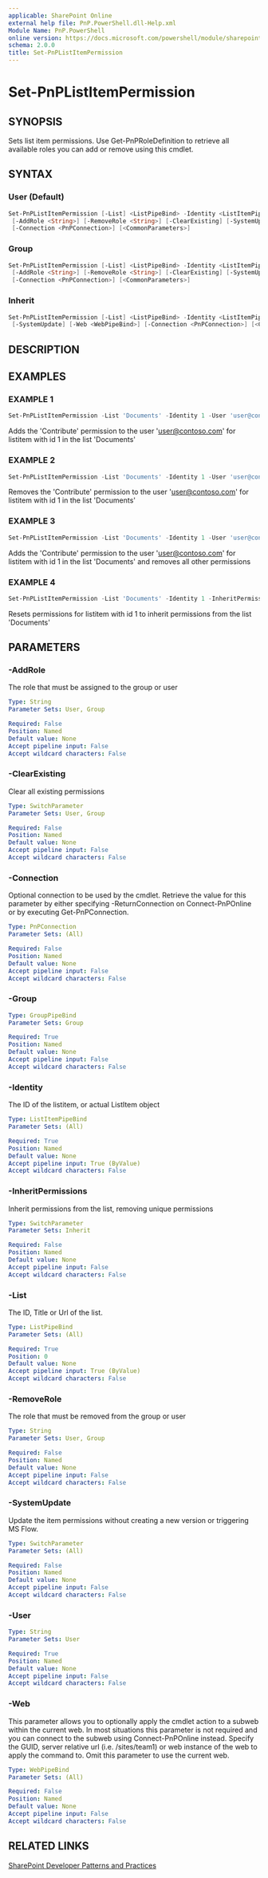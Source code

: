 ```yaml
---
applicable: SharePoint Online
external help file: PnP.PowerShell.dll-Help.xml
Module Name: PnP.PowerShell
online version: https://docs.microsoft.com/powershell/module/sharepoint-pnp/set-pnplistitempermission
schema: 2.0.0
title: Set-PnPListItemPermission
---
```


# Set-PnPListItemPermission

## SYNOPSIS
Sets list item permissions. Use Get-PnPRoleDefinition to retrieve all available roles you can add or remove using this cmdlet.

## SYNTAX

### User (Default)
```powershell
Set-PnPListItemPermission [-List] <ListPipeBind> -Identity <ListItemPipeBind> -User <String>
 [-AddRole <String>] [-RemoveRole <String>] [-ClearExisting] [-SystemUpdate] [-Web <WebPipeBind>]
 [-Connection <PnPConnection>] [<CommonParameters>]
```

### Group
```powershell
Set-PnPListItemPermission [-List] <ListPipeBind> -Identity <ListItemPipeBind> -Group <GroupPipeBind>
 [-AddRole <String>] [-RemoveRole <String>] [-ClearExisting] [-SystemUpdate] [-Web <WebPipeBind>]
 [-Connection <PnPConnection>] [<CommonParameters>]
```

### Inherit
```powershell
Set-PnPListItemPermission [-List] <ListPipeBind> -Identity <ListItemPipeBind> [-InheritPermissions]
 [-SystemUpdate] [-Web <WebPipeBind>] [-Connection <PnPConnection>] [<CommonParameters>]
```

## DESCRIPTION

## EXAMPLES

### EXAMPLE 1
```powershell
Set-PnPListItemPermission -List 'Documents' -Identity 1 -User 'user@contoso.com' -AddRole 'Contribute'
```

Adds the 'Contribute' permission to the user 'user@contoso.com' for listitem with id 1 in the list 'Documents'

### EXAMPLE 2
```powershell
Set-PnPListItemPermission -List 'Documents' -Identity 1 -User 'user@contoso.com' -RemoveRole 'Contribute'
```

Removes the 'Contribute' permission to the user 'user@contoso.com' for listitem with id 1 in the list 'Documents'

### EXAMPLE 3
```powershell
Set-PnPListItemPermission -List 'Documents' -Identity 1 -User 'user@contoso.com' -AddRole 'Contribute' -ClearExisting
```

Adds the 'Contribute' permission to the user 'user@contoso.com' for listitem with id 1 in the list 'Documents' and removes all other permissions

### EXAMPLE 4
```powershell
Set-PnPListItemPermission -List 'Documents' -Identity 1 -InheritPermissions
```

Resets permissions for listitem with id 1 to inherit permissions from the list 'Documents'

## PARAMETERS

### -AddRole
The role that must be assigned to the group or user

```yaml
Type: String
Parameter Sets: User, Group

Required: False
Position: Named
Default value: None
Accept pipeline input: False
Accept wildcard characters: False
```

### -ClearExisting
Clear all existing permissions

```yaml
Type: SwitchParameter
Parameter Sets: User, Group

Required: False
Position: Named
Default value: None
Accept pipeline input: False
Accept wildcard characters: False
```

### -Connection
Optional connection to be used by the cmdlet. Retrieve the value for this parameter by either specifying -ReturnConnection on Connect-PnPOnline or by executing Get-PnPConnection.

```yaml
Type: PnPConnection
Parameter Sets: (All)

Required: False
Position: Named
Default value: None
Accept pipeline input: False
Accept wildcard characters: False
```

### -Group

```yaml
Type: GroupPipeBind
Parameter Sets: Group

Required: True
Position: Named
Default value: None
Accept pipeline input: False
Accept wildcard characters: False
```

### -Identity
The ID of the listitem, or actual ListItem object

```yaml
Type: ListItemPipeBind
Parameter Sets: (All)

Required: True
Position: Named
Default value: None
Accept pipeline input: True (ByValue)
Accept wildcard characters: False
```

### -InheritPermissions
Inherit permissions from the list, removing unique permissions

```yaml
Type: SwitchParameter
Parameter Sets: Inherit

Required: False
Position: Named
Default value: None
Accept pipeline input: False
Accept wildcard characters: False
```

### -List
The ID, Title or Url of the list.

```yaml
Type: ListPipeBind
Parameter Sets: (All)

Required: True
Position: 0
Default value: None
Accept pipeline input: True (ByValue)
Accept wildcard characters: False
```

### -RemoveRole
The role that must be removed from the group or user

```yaml
Type: String
Parameter Sets: User, Group

Required: False
Position: Named
Default value: None
Accept pipeline input: False
Accept wildcard characters: False
```

### -SystemUpdate
Update the item permissions without creating a new version or triggering MS Flow.

```yaml
Type: SwitchParameter
Parameter Sets: (All)

Required: False
Position: Named
Default value: None
Accept pipeline input: False
Accept wildcard characters: False
```

### -User

```yaml
Type: String
Parameter Sets: User

Required: True
Position: Named
Default value: None
Accept pipeline input: False
Accept wildcard characters: False
```

### -Web
This parameter allows you to optionally apply the cmdlet action to a subweb within the current web. In most situations this parameter is not required and you can connect to the subweb using Connect-PnPOnline instead. Specify the GUID, server relative url (i.e. /sites/team1) or web instance of the web to apply the command to. Omit this parameter to use the current web.

```yaml
Type: WebPipeBind
Parameter Sets: (All)

Required: False
Position: Named
Default value: None
Accept pipeline input: False
Accept wildcard characters: False
```

## RELATED LINKS

[SharePoint Developer Patterns and Practices](https://aka.ms/sppnp)